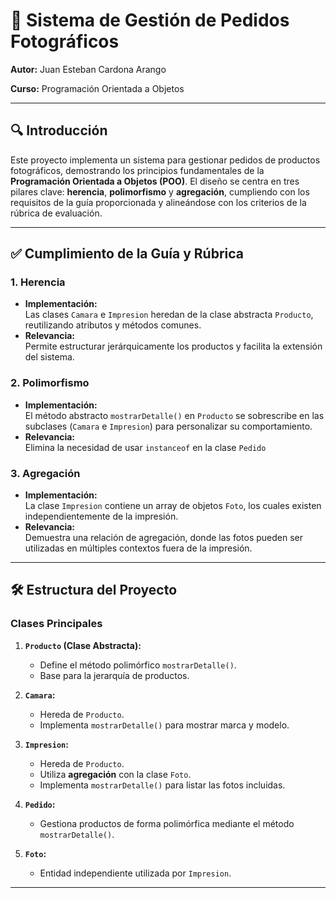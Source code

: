 # 📸 Sistema de Gestión de Pedidos Fotográficos  
**Autor:** Juan Esteban Cardona Arango

**Curso:** Programación Orientada a Objetos  

---

## 🔍 **Introducción**  
Este proyecto implementa un sistema para gestionar pedidos de productos fotográficos, demostrando los principios fundamentales de la **Programación Orientada a Objetos (POO)**. El diseño se centra en tres pilares clave: **herencia**, **polimorfismo** y **agregación**, cumpliendo con los requisitos de la guía proporcionada y alineándose con los criterios de la rúbrica de evaluación.  

---

## ✅ **Cumplimiento de la Guía y Rúbrica**  

### 1. **Herencia**  
- **Implementación:**  
  Las clases `Camara` e `Impresion` heredan de la clase abstracta `Producto`, reutilizando atributos y métodos comunes.  
- **Relevancia:**  
  Permite estructurar jerárquicamente los productos y facilita la extensión del sistema.  

### 2. **Polimorfismo**  
- **Implementación:**  
  El método abstracto `mostrarDetalle()` en `Producto` se sobrescribe en las subclases (`Camara` e `Impresion`) para personalizar su comportamiento.  
- **Relevancia:**  
  Elimina la necesidad de usar `instanceof` en la clase `Pedido`

### 3. **Agregación**  
- **Implementación:**  
  La clase `Impresion` contiene un array de objetos `Foto`, los cuales existen independientemente de la impresión.  
- **Relevancia:**  
  Demuestra una relación de agregación, donde las fotos pueden ser utilizadas en múltiples contextos fuera de la impresión.  

---

## 🛠 **Estructura del Proyecto**  

### Clases Principales  
1. **`Producto` (Clase Abstracta):**  
   - Define el método polimórfico `mostrarDetalle()`.  
   - Base para la jerarquía de productos.  

2. **`Camara`:**  
   - Hereda de `Producto`.  
   - Implementa `mostrarDetalle()` para mostrar marca y modelo.  

3. **`Impresion`:**  
   - Hereda de `Producto`.  
   - Utiliza **agregación** con la clase `Foto`.  
   - Implementa `mostrarDetalle()` para listar las fotos incluidas.  

4. **`Pedido`:**  
   - Gestiona productos de forma polimórfica mediante el método `mostrarDetalle()`.  

5. **`Foto`:**  
   - Entidad independiente utilizada por `Impresion`.  

---